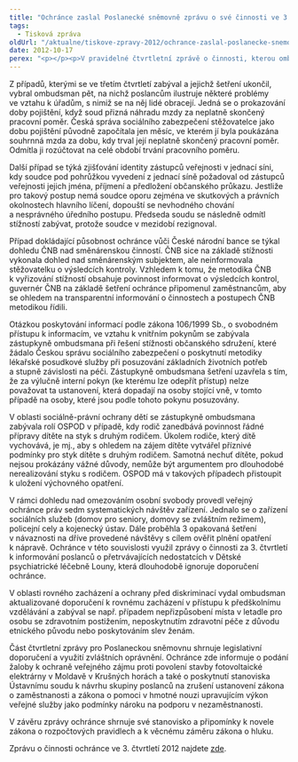 ```yaml
---
title: "Ochránce zaslal Poslanecké sněmovně zprávu o své činnosti ve 3. čtvrtletí"
tags:
  - Tisková zpráva
oldUrl: "/aktualne/tiskove-zpravy-2012/ochrance-zaslal-poslanecke-snemovne-zpravu-o-sve-cinnosti-ve-3-ctvrtleti"
date: 2012-10-17
perex: "<p></p><p>V pravidelné čtvrtletní zprávě o činnosti, kterou ombudsman poslal Poslanecké sněmovně, informuje o trvalém růstu počtu stížností, s nimiž se na něj lidé obracejí. Ve třetím čtvrtletí obdržel o 131 stížností více než ve stejném období loňského roku. Nejčastěji se lidé v tomto období na ombudsmana obraceli s problémy v oblasti sociálního zabezpečení.</p>"
---
```


<!-- imported from the old website -->

<p>Z případů, kterými se ve třetím čtvrtletí zabýval a jejichž šetření ukončil, vybral ombudsman pět, na nichž poslancům ilustruje některé problémy ve vztahu k úřadům, s nimiž se na něj lidé obracejí. Jedná se o prokazování doby pojištění, když soud přizná náhradu mzdy za neplatně skončený pracovní poměr. Česká správa sociálního zabezpečení stěžovatelce jako dobu pojištění původně započítala jen měsíc, ve kterém jí byla poukázána souhrnná mzda za dobu, kdy trval její neplatně skončený pracovní poměr. Odmítla ji rozúčtovat na celé období trvání pracovního poměru. </p><p>Další případ se týká zjišťování identity zástupců veřejnosti v jednací síni, kdy soudce pod pohrůžkou vyvedení z jednací síně požadoval od zástupců veřejnosti jejich jména, příjmení a předložení občanského průkazu. Jestliže pro takový postup nemá soudce oporu zejména ve skutkových a právních okolnostech hlavního líčení, dopouští se nevhodného chování a nesprávného úředního postupu. Předseda soudu se následně odmítl stížností zabývat, protože soudce v mezidobí rezignoval.</p><p>Případ dokládající působnost ochránce vůči České národní bance se týkal dohledu ČNB nad směnárenskou činností. ČNB sice na základě stížnosti vykonala dohled nad směnárenským subjektem, ale neinformovala stěžovatelku o výsledcích kontroly. Vzhledem k tomu, že metodika ČNB k vyřizování stížností obsahuje povinnost informovat o výsledcích kontrol, guvernér ČNB na základě šetření ochránce připomenul zaměstnancům, aby se ohledem na transparentní informování o činnostech a postupech ČNB metodikou řídili.</p><p>Otázkou poskytování informací podle zákona 106/1999 Sb., o svobodném přístupu k informacím, ve vztahu k vnitřním pokynům se zabývala zástupkyně ombudsmana při řešení stížnosti občanského sdružení, které žádalo Českou správu sociálního zabezpečení o poskytnutí metodiky lékařské posudkové služby při posuzování základních životních potřeb a stupně závislosti na péči. Zástupkyně ombudsmana šetření uzavřela s tím, že za výlučně interní pokyn (ke kterému lze odepřít přístup) nelze považovat ta ustanovení, která dopadají na osoby stojící vně, v tomto případě na osoby, které jsou podle tohoto pokynu posuzovány.</p><p>V oblasti sociálně-právní ochrany dětí se zástupkyně ombudsmana zabývala rolí OSPOD v případě, kdy rodič zanedbává povinnost řádné přípravy dítěte na styk s druhým rodičem. Úkolem rodiče, který dítě vychovává, je mj., aby s ohledem na zájem dítěte vytvářel příznivé podmínky pro styk dítěte s druhým rodičem. Samotná nechuť dítěte, pokud nejsou prokázány vážné důvody, nemůže být argumentem pro dlouhodobé nerealizování styku s rodičem. OSPOD má v takových případech přistoupit k uložení výchovného opatření.</p><p>V rámci dohledu nad omezováním osobní svobody provedl veřejný ochránce práv sedm systematických návštěv zařízení. Jednalo se o zařízení sociálních služeb (domov pro seniory, domovy se zvláštním režimem), policejní cely a kojenecký ústav. Dále proběhla 3 opakovaná šetření v návaznosti na dříve provedené návštěvy s cílem ověřit plnění opatření k nápravě. Ochránce v této souvislosti využil zprávy o činnosti za 3. čtvrtletí k informování poslanců o přetrvávajících nedostatcích v Dětské psychiatrické léčebně Louny, která dlouhodobě ignoruje doporučení ochránce.</p><p>V oblasti rovného zacházení a ochrany před diskriminací vydal ombudsman aktualizované doporučení k rovnému zacházení v přístupu k předškolnímu vzdělávání a zabýval se např. případem nepřizpůsobení místa v letadle pro osobu se zdravotním postižením, neposkytnutím zdravotní péče z důvodu etnického původu nebo poskytováním slev ženám.</p><p>Část čtvrtletní zprávy pro Poslaneckou sněmovnu shrnuje legislativní doporučení a využití zvláštních oprávnění. Ochránce zde informuje o podání žaloby k ochraně veřejného zájmu proti povolení stavby fotovoltaické elektrárny v Moldavě v Krušných horách a také o poskytnutí stanoviska Ústavnímu soudu k návrhu skupiny poslanců na zrušení ustanovení zákona o zaměstnanosti a zákona o pomoci v hmotné nouzi upravujícím výkon veřejné služby jako podmínky nároku na podporu v nezaměstnanosti.</p><p>V závěru zprávy ochránce shrnuje své stanovisko a připomínky k novele zákona o rozpočtových pravidlech a k věcnému záměru zákona o hluku.</p><p>Zprávu o činnosti ochránce ve 3. čtvrtletí 2012 najdete <a href="https://www.ochrance.cz/zpravy-o-cinnosti/zpravy-pro-poslaneckou-snemovnu/">zde</a>.</p>

